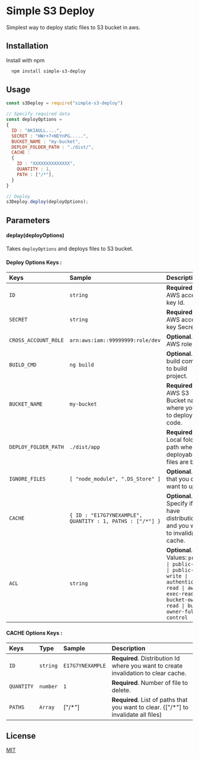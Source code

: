 # Simple S3 Deploy

Simplest way to deploy static files to S3 bucket in aws.

## Installation

Install with npm

```bash
  npm install simple-s3-deploy
```

## Usage

```javascript
const s3Deploy = require("simple-s3-deploy")

// Specify required data
const deployOptions = 
{
  ID : "AKIAULL....",
  SECRET : "HWr+7+NEYnPG.....",
  BUCKET_NAME : "my-bucket",
  DEPLOY_FOLDER_PATH : "./dist/",
  CACHE : 
  {
    ID : "XXXXXXXXXXXXXX",
    QUANTITY : 1,
    PATH : ["/*"],
  }
}

// Deploy
s3Deploy.deploy(deployOptions);

```

## Parameters

#### deplay(deployOptions)

Takes `deployOptions` and deploys files to S3 bucket.

#### Deploy Options Keys :

| Keys                   | Sample                                                      | Description                                                                                                                                                            |
| :--------------------- | :---------------------------------------------------------- | :--------------------------------------------------------------------------------------------------------------------------------------------------------------------- |
| `ID`                 | `string`                                                  | **Required**. Your AWS access key Id.                                                                                                                            |
| `SECRET`             | `string`                                                  | **Required**. Your AWS access key Secret.                                                                                                                        |
| `CROSS_ACCOUNT_ROLE` | `arn:aws:iam::99999999:role/dev`                          | **Optional**. Your AWS role arn.                                                                                                                                 |
| `BUILD_CMD`          | `ng build`                                                | **Optional**. CMD build command to build project.                                                                                                                |
| `BUCKET_NAME`        | `my-bucket`                                               | **Required**. Your AWS S3 Bucket name where you eat to deploy code.                                                                                              |
| `DEPLOY_FOLDER_PATH` | `./dist/app`                                              | **Required**. Local folder path where deployable files are build.                                                                                                |
| `IGNORE_FILES`       | `[ "node_module", ".DS_Store" ]`                          | **Optional**. Files that you dont want to upload.                                                                                                                |
| `CACHE`              | `{ ID : "E17G7YNEXAMPLE", QUANTITY : 1, PATHS : ["/*"] }` | **Optional**. Specify if you have distribution and you want to invalidate cache.                                                                                 |
| `ACL`                | `string`                                                  | **Optional**. Valid Values: `private \| public-read \| public-read-write \| authenticated-read \| aws-exec-read \| bucket-owner-read \| bucket-owner-full-control` |

#### CACHE Options Keys :

| Keys         | Type       | Sample             | Description                                                                                |
| :----------- | :--------- | :----------------- | :----------------------------------------------------------------------------------------- |
| `ID`       | `string` | `E17G7YNEXAMPLE` | **Required**. Distribution Id where you want to create invalidation to clear cache.  |
| `QUANTITY` | `number` | `1`              | **Required**. Number of file to delete.                                              |
| `PATHS`    | `Array`  | ["/*"]             | **Required**. List of paths that you want to clear. (["/*"] to invalidate all files) |

## License

[MIT](https://choosealicense.com/licenses/mit/)
